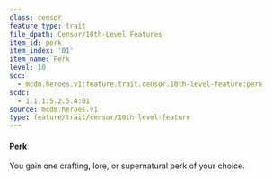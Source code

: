```yaml
---
class: censor
feature_type: trait
file_dpath: Censor/10th-Level Features
item_id: perk
item_index: '01'
item_name: Perk
level: 10
scc:
  - mcdm.heroes.v1:feature.trait.censor.10th-level-feature:perk
scdc:
  - 1.1.1:5.2.5.4:01
source: mcdm.heroes.v1
type: feature/trait/censor/10th-level-feature
---
```


#### Perk

You gain one crafting, lore, or supernatural perk of your choice.
